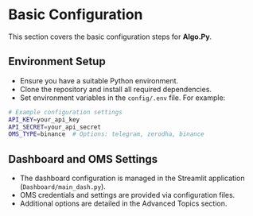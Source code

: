 <!-- File: configuration.md -->
# Basic Configuration

This section covers the basic configuration steps for **Algo.Py**.

## Environment Setup

- Ensure you have a suitable Python environment.
- Clone the repository and install all required dependencies.
- Set environment variables in the `config/.env` file. For example:

```bash
# Example configuration settings
API_KEY=your_api_key
API_SECRET=your_api_secret
OMS_TYPE=binance  # Options: telegram, zerodha, binance
```

## Dashboard and OMS Settings

- The dashboard configuration is managed in the Streamlit application (`Dashboard/main_dash.py`).
- OMS credentials and settings are provided via configuration files.
- Additional options are detailed in the Advanced Topics section.
